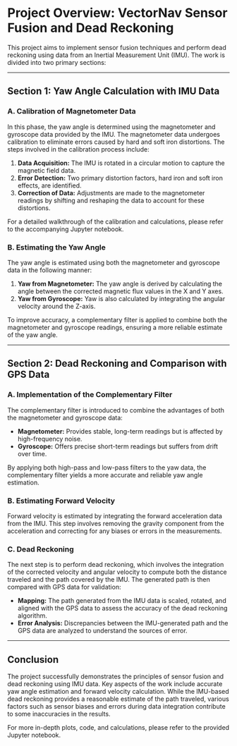 # Project Overview: VectorNav Sensor Fusion and Dead Reckoning

This project aims to implement sensor fusion techniques and perform dead reckoning using data from an Inertial Measurement Unit (IMU). The work is divided into two primary sections:

---

## Section 1: Yaw Angle Calculation with IMU Data

### A. Calibration of Magnetometer Data

In this phase, the yaw angle is determined using the magnetometer and gyroscope data provided by the IMU. The magnetometer data undergoes calibration to eliminate errors caused by hard and soft iron distortions. The steps involved in the calibration process include:

1. **Data Acquisition:** The IMU is rotated in a circular motion to capture the magnetic field data.
2. **Error Detection:** Two primary distortion factors, hard iron and soft iron effects, are identified.
3. **Correction of Data:** Adjustments are made to the magnetometer readings by shifting and reshaping the data to account for these distortions.

For a detailed walkthrough of the calibration and calculations, please refer to the accompanying Jupyter notebook.

### B. Estimating the Yaw Angle

The yaw angle is estimated using both the magnetometer and gyroscope data in the following manner:

1. **Yaw from Magnetometer:** The yaw angle is derived by calculating the angle between the corrected magnetic flux values in the X and Y axes.
2. **Yaw from Gyroscope:** Yaw is also calculated by integrating the angular velocity around the Z-axis.

To improve accuracy, a complementary filter is applied to combine both the magnetometer and gyroscope readings, ensuring a more reliable estimate of the yaw angle.

---

## Section 2: Dead Reckoning and Comparison with GPS Data

### A. Implementation of the Complementary Filter

The complementary filter is introduced to combine the advantages of both the magnetometer and gyroscope data:

- **Magnetometer:** Provides stable, long-term readings but is affected by high-frequency noise.
- **Gyroscope:** Offers precise short-term readings but suffers from drift over time.

By applying both high-pass and low-pass filters to the yaw data, the complementary filter yields a more accurate and reliable yaw angle estimation.

### B. Estimating Forward Velocity

Forward velocity is estimated by integrating the forward acceleration data from the IMU. This step involves removing the gravity component from the acceleration and correcting for any biases or errors in the measurements.

### C. Dead Reckoning

The next step is to perform dead reckoning, which involves the integration of the corrected velocity and angular velocity to compute both the distance traveled and the path covered by the IMU. The generated path is then compared with GPS data for validation:

- **Mapping:** The path generated from the IMU data is scaled, rotated, and aligned with the GPS data to assess the accuracy of the dead reckoning algorithm.
- **Error Analysis:** Discrepancies between the IMU-generated path and the GPS data are analyzed to understand the sources of error.

---

## Conclusion

The project successfully demonstrates the principles of sensor fusion and dead reckoning using IMU data. Key aspects of the work include accurate yaw angle estimation and forward velocity calculation. While the IMU-based dead reckoning provides a reasonable estimate of the path traveled, various factors such as sensor biases and errors during data integration contribute to some inaccuracies in the results.

For more in-depth plots, code, and calculations, please refer to the provided Jupyter notebook.
